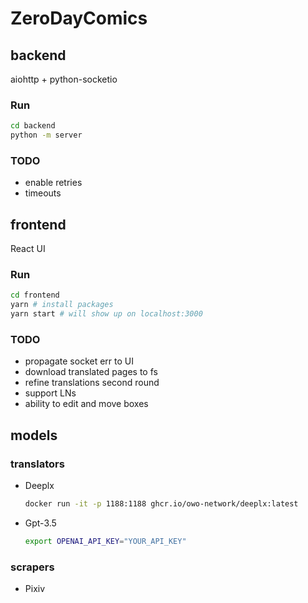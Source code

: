 # ZeroDayComics

## backend

aiohttp + python-socketio

### Run

```bash
cd backend
python -m server
```

### TODO

- enable retries
- timeouts

## frontend

React UI

### Run

```bash
cd frontend
yarn # install packages
yarn start # will show up on localhost:3000
```

### TODO

- propagate socket err to UI
- download translated pages to fs
- refine translations second round
- support LNs
- ability to edit and move boxes

## models

### translators

- Deeplx

  ```bash
  docker run -it -p 1188:1188 ghcr.io/owo-network/deeplx:latest
  ```

- Gpt-3.5
  ```bash
  export OPENAI_API_KEY="YOUR_API_KEY"
  ```

### scrapers

- Pixiv
